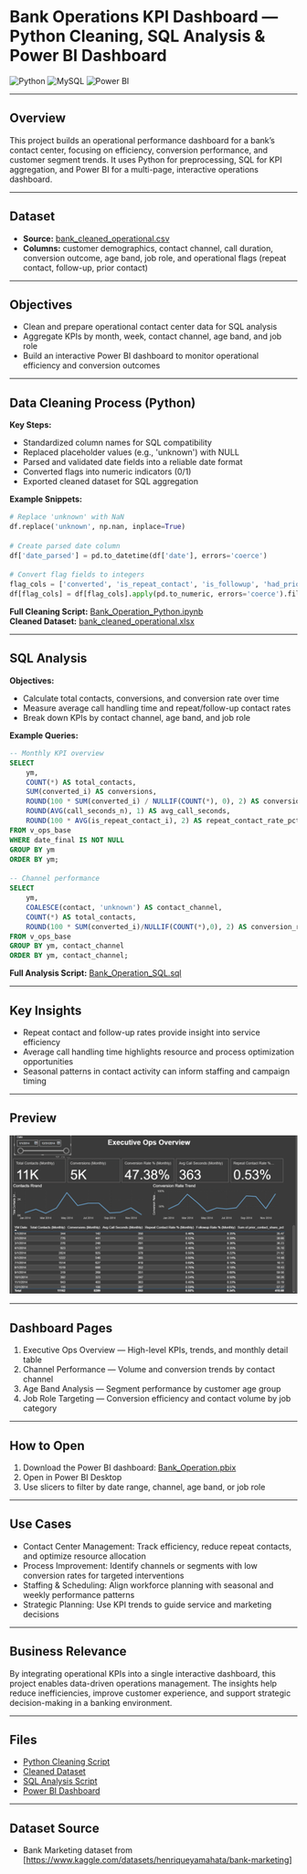# **Bank Operations KPI Dashboard — Python Cleaning, SQL Analysis & Power BI Dashboard**  
![Python](https://img.shields.io/badge/Python-3776AB.svg?style=for-the-badge&logo=Python&logoColor=white)
![MySQL](https://img.shields.io/badge/mysql-%2300f.svg?style=for-the-badge&logo=mysql&logoColor=white)
![Power BI](https://img.shields.io/badge/power_bi-F2C811?style=for-the-badge&logo=powerbi&logoColor=black)

---

## **Overview**  
This project builds an operational performance dashboard for a bank’s contact center, focusing on efficiency, conversion performance, and customer segment trends.
It uses Python for preprocessing, SQL for KPI aggregation, and Power BI for a multi-page, interactive operations dashboard.

---

## **Dataset**
- **Source:** [bank_cleaned_operational.csv](https://github.com/kChe626/bank-operations-kpi-dashboard/blob/main/Bank_operation_Dashboard/data/bank.csv)  
- **Columns:** customer demographics, contact channel, call duration, conversion outcome, age band, job role, and operational flags (repeat contact, follow-up, prior contact)

---

## **Objectives**
- Clean and prepare operational contact center data for SQL analysis
- Aggregate KPIs by month, week, contact channel, age band, and job role    
- Build an interactive Power BI dashboard to monitor operational efficiency and conversion outcomes
---

## **Data Cleaning Process (Python)**
**Key Steps:**
- Standardized column names for SQL compatibility
- Replaced placeholder values (e.g., 'unknown') with NULL
- Parsed and validated date fields into a reliable date format
- Converted flags into numeric indicators (0/1)
- Exported cleaned dataset for SQL aggregation

**Example Snippets:**  
```python
# Replace 'unknown' with NaN
df.replace('unknown', np.nan, inplace=True)

# Create parsed date column
df['date_parsed'] = pd.to_datetime(df['date'], errors='coerce')

# Convert flag fields to integers
flag_cols = ['converted', 'is_repeat_contact', 'is_followup', 'had_prior_contact']
df[flag_cols] = df[flag_cols].apply(pd.to_numeric, errors='coerce').fillna(0).astype(int)

```

**Full Cleaning Script:** [Bank_Operation_Python.ipynb](https://github.com/kChe626/bank-operations-kpi-dashboard/blob/main/Bank_operation_Dashboard/notes/Bank_Operation_Python.ipynb)  
**Cleaned Dataset:** [bank_cleaned_operational.xlsx]([https://github.com/kChe626/Bank_Marketing/blob/main/bank_cleaned.csv](https://github.com/kChe626/bank-operations-kpi-dashboard/blob/main/Bank_operation_Dashboard/data/bank_cleaned_operational.xlsx))

---

## **SQL Analysis**
**Objectives:**
- Calculate total contacts, conversions, and conversion rate over time
- Measure average call handling time and repeat/follow-up contact rates
- Break down KPIs by contact channel, age band, and job role

**Example Queries:**
```sql
-- Monthly KPI overview
SELECT
    ym,
    COUNT(*) AS total_contacts,
    SUM(converted_i) AS conversions,
    ROUND(100 * SUM(converted_i) / NULLIF(COUNT(*), 0), 2) AS conversion_rate_pct,
    ROUND(AVG(call_seconds_n), 1) AS avg_call_seconds,
    ROUND(100 * AVG(is_repeat_contact_i), 2) AS repeat_contact_rate_pct
FROM v_ops_base
WHERE date_final IS NOT NULL
GROUP BY ym
ORDER BY ym;

-- Channel performance
SELECT
    ym,
    COALESCE(contact, 'unknown') AS contact_channel,
    COUNT(*) AS total_contacts,
    ROUND(100 * SUM(converted_i)/NULLIF(COUNT(*),0), 2) AS conversion_rate_pct
FROM v_ops_base
GROUP BY ym, contact_channel
ORDER BY ym, contact_channel;
```

**Full Analysis Script:** [Bank_Operation_SQL.sql](https://github.com/kChe626/bank-operations-kpi-dashboard/blob/main/Bank_operation_Dashboard/notes/Bank_Operation_SQL.sql)

---

## **Key Insights**
- Repeat contact and follow-up rates provide insight into service efficiency
- Average call handling time highlights resource and process optimization opportunities
- Seasonal patterns in contact activity can inform staffing and campaign timing

---

## **Preview**
![Bank Marketing Power BI Dashboard](https://github.com/kChe626/bank-operations-kpi-dashboard/blob/main/Bank_operation_Dashboard/power_bi/Bank_dashboard_preview.gif)

---
## **Dashboard Pages**
1. Executive Ops Overview — High-level KPIs, trends, and monthly detail table
2. Channel Performance — Volume and conversion trends by contact channel
3. Age Band Analysis — Segment performance by customer age group
4. Job Role Targeting — Conversion efficiency and contact volume by job category    
---
## **How to Open**
1. Download the Power BI dashboard: [Bank_Operation.pbix](https://github.com/kChe626/bank-operations-kpi-dashboard/blob/main/Bank_operation_Dashboard/power_bi/Bank_Operation.pbix)  
2. Open in Power BI Desktop  
3. Use slicers to filter by date range, channel, age band, or job role
---

## **Use Cases**
- Contact Center Management: Track efficiency, reduce repeat contacts, and optimize resource allocation
- Process Improvement: Identify channels or segments with low conversion rates for targeted interventions
- Staffing & Scheduling: Align workforce planning with seasonal and weekly performance patterns
- Strategic Planning: Use KPI trends to guide service and marketing decisions
  
---

## **Business Relevance**
By integrating operational KPIs into a single interactive dashboard, this project enables data-driven operations management.
The insights help reduce inefficiencies, improve customer experience, and support strategic decision-making in a banking environment.

---

## **Files**
- [Python Cleaning Script](https://github.com/kChe626/bank-operations-kpi-dashboard/blob/main/Bank_operation_Dashboard/notes/Bank_Operation_Python.ipynb)
- [Cleaned Dataset](https://github.com/kChe626/bank-operations-kpi-dashboard/blob/main/Bank_operation_Dashboard/data/bank_cleaned_operational.xlsx)  
- [SQL Analysis Script](https://github.com/kChe626/bank-operations-kpi-dashboard/blob/main/Bank_operation_Dashboard/notes/Bank_Operation_SQL.sql)  
- [Power BI Dashboard](https://github.com/kChe626/bank-operations-kpi-dashboard/blob/main/Bank_operation_Dashboard/power_bi/Bank_Operation.pbix)  

---


## Dataset Source

- Bank Marketing dataset from [https://www.kaggle.com/datasets/henriqueyamahata/bank-marketing]

